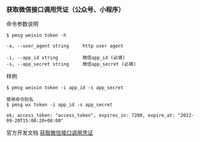 ### 获取微信接口调用凭证（公众号、小程序）

命令参数说明

```text
$ pmsg weixin token -h

-a, --user_agent string     http user agent

-i, --app_id string         微信app_id (必填)
-s, --app_secret string     微信app_secret (必填)
```

样例

```shell
$ pmsg weixin token -i app_id -s app_secret

使用命令别名
$ pmsg wx token -i app_id -s app_secret

ok; access_token: "access_token", expires_in: 7200, expire_at: "2022-09-20T15:00:20+08:00"
```

官方开发文档 [获取微信接口调用凭证](https://developers.weixin.qq.com/doc/offiaccount/Basic_Information/Get_access_token.html)